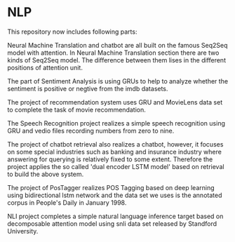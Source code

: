 # NLP
This repository now includes following parts: 

Neural Machine Translation and chatbot are all built on the famous Seq2Seq model with attention. In Neural Machine Translation section there are two kinds of Seq2Seq model. The difference between them lises in the different positions of attention unit. 

The part of Sentiment Analysis is using GRUs to help to analyze whether the sentiment is positive or negtive from the imdb datasets. 

The project of recommendation system uses GRU and MovieLens data set to complete the task of movie recommendation. 

The Speech Recognition project realizes a simple speech recognition using GRU and vedio files recording numbers from zero to nine.

The project of chatbot retrieval also realizes a chatbot, however, it focuses on some special industries such as banking and insurance industry where answering for querying is relatively fixed to some extent. Therefore the project applies the so called 'dual encoder LSTM model' based on retrieval to build the above system.

The project of PosTagger realizes POS Tagging based on deep learning using bidirectional lstm network and the data set we uses is the annotated corpus in People's Daily in January 1998.

NLI project completes a simple natural language inference target based on decomposable attention model using snli data set released by Standford University.
